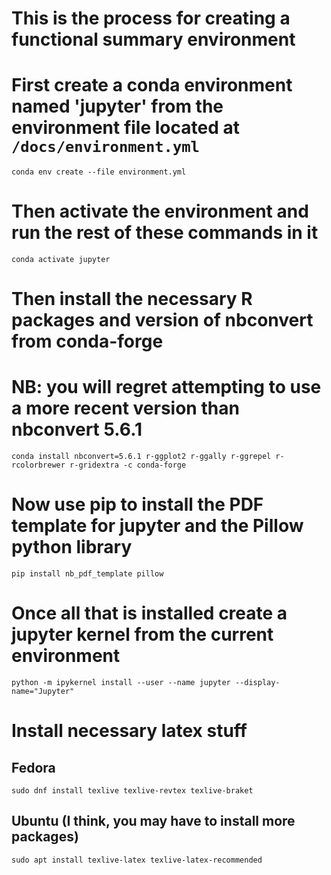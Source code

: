 # This is the process for creating a functional summary environment

# First create a conda environment named 'jupyter' from the environment file located at `/docs/environment.yml`

`conda env create --file environment.yml`

# Then activate the environment and run the rest of these commands in it
`conda activate jupyter`

# Then install the necessary R packages and version of nbconvert from conda-forge
# NB: you will regret attempting to use a more recent version than nbconvert 5.6.1
`conda install nbconvert=5.6.1 r-ggplot2 r-ggally r-ggrepel r-rcolorbrewer r-gridextra -c conda-forge`

# Now use pip to install the PDF template for jupyter and the Pillow python library

`pip install nb_pdf_template pillow`

# Once all that is installed create a jupyter kernel from the current environment

`python -m ipykernel install --user --name jupyter --display-name="Jupyter"`

# Install necessary latex stuff

## Fedora
`sudo dnf install texlive texlive-revtex texlive-braket`

## Ubuntu (I think, you may have to install more packages)
`sudo apt install texlive-latex texlive-latex-recommended`
